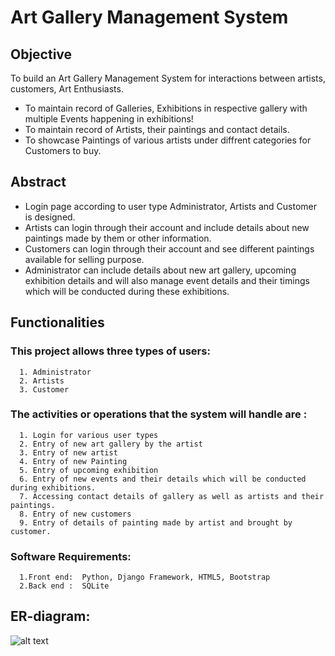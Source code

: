 # Art Gallery Management System

## Objective

To build an Art Gallery Management System for interactions between artists, customers, Art Enthusiasts.
- To maintain record of Galleries, Exhibitions in respective gallery with multiple Events happening in exhibitions!
- To maintain record of Artists, their paintings and contact details.
- To showcase Paintings of various artists under diffrent categories for Customers to buy.

## Abstract
- Login page according to user type Administrator, Artists and Customer is designed.
- Artists can login through their account and include details about new paintings made by them or other information.
- Customers can login through their account and see different paintings available for selling purpose.
- Administrator can include details about new art gallery, upcoming exhibition details and will also manage event details and their timings which will be conducted during        these exhibitions.

## Functionalities 

### This project allows three types of users:
      
      1. Administrator
      2. Artists
      3. Customer

### The activities or operations that the  system will handle are :
      
      1. Login for various user types
      2. Entry of new art gallery by the artist
      3. Entry of new artist
      4. Entry of new Painting
      5. Entry of upcoming exhibition
      6. Entry of new events and their details which will be conducted during exhibitions.
      7. Accessing contact details of gallery as well as artists and their paintings.
      8. Entry of new customers
      9. Entry of details of painting made by artist and brought by customer.
    
### Software Requirements:
	
      1.Front end:	Python, Django Framework, HTML5, Bootstrap
      2.Back end : 	SQLite 


## ER-diagram:

![alt text](https://github.com/MrunalKotkar/Art-Gallery/blob/main/art_gallery/ERDiagram.png)
